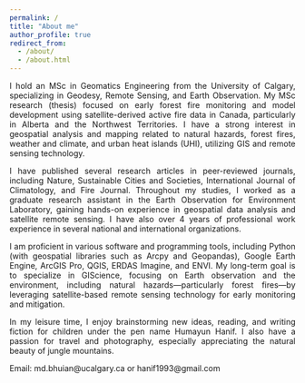 ```yaml
---
permalink: /
title: "About me"
author_profile: true
redirect_from: 
  - /about/
  - /about.html
---
```

<p style="text-align: justify;">
I hold an MSc in Geomatics Engineering from the University of Calgary, specializing in Geodesy, Remote Sensing, and Earth Observation. My MSc research (thesis) focused on early forest fire monitoring and model development using satellite-derived active fire data in Canada, particularly in Alberta and the Northwest Territories. I have a strong interest in geospatial analysis and mapping related to natural hazards, forest fires, weather and climate, and urban heat islands (UHI), utilizing GIS and remote sensing technology.
</p>

<p style="text-align: justify;">
I have published several research articles in peer-reviewed journals, including Nature, Sustainable Cities and Societies, International Journal of Climatology, and Fire Journal. Throughout my studies, I worked as a graduate research assistant in the Earth Observation for Environment Laboratory, gaining hands-on experience in geospatial data analysis and satellite remote sensing. I have also over 4 years of professional work experience in several national and international organizations.
</p>

<p style="text-align: justify;">
I am proficient in various software and programming tools, including Python (with geospatial libraries such as Arcpy and Geopandas), Google Earth Engine, ArcGIS Pro, QGIS, ERDAS Imagine, and ENVI. My long-term goal is to specialize in GIScience, focusing on Earth observation and the environment, including natural hazards—particularly forest fires—by leveraging satellite-based remote sensing technology for early monitoring and mitigation.
</p>

<p style="text-align: justify;">
In my leisure time, I enjoy brainstorming new ideas, reading, and writing fiction for children under the pen name Humayun Hanif. I also have a passion for travel and photography, especially appreciating the natural beauty of jungle mountains.
</p>

<p style="text-align: justify;">
Email: md.bhuian@ucalgary.ca or hanif1993@gmail.com
</p>
